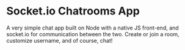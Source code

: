 # Socket.io Chatrooms App
A very simple chat app built on Node with a native JS front-end, and socket.io for communication between the two. Create or join a room, customize username, and of course, chat!
